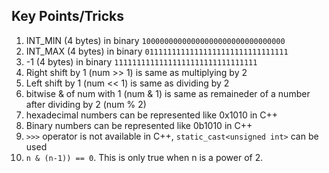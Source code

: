 ## Key Points/Tricks
1. INT_MIN (4 bytes) in binary ```10000000000000000000000000000000```
2. INT_MAX (4 bytes) in binary ```01111111111111111111111111111111```
3. -1 (4 bytes) in binary ```11111111111111111111111111111111```
4. Right shift by 1 (num >> 1) is same as multiplying by 2
5. Left shift by 1 (num << 1) is same as dividing by 2
6. bitwise & of num with 1 (num & 1) is same as remaineder of a number after dividing by 2 (num % 2)
7. hexadecimal numbers can be represented like 0x1010 in C++
8. Binary numbers can be represented like 0b1010 in C++
9. ```>>>``` operator is not available in C++, ```static_cast<unsigned int>``` can be used
10. ```n & (n-1)) == 0```. This is only true when n is a power of 2.
